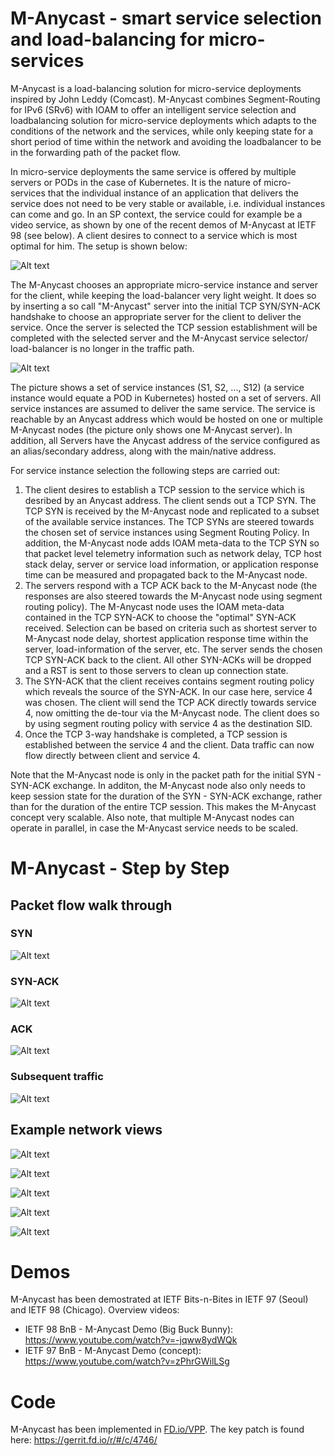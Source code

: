 # M-Anycast - smart service selection and load-balancing for micro-services

M-Anycast is a load-balancing solution for micro-service deployments inspired
by John Leddy (Comcast). M-Anycast combines Segment-Routing for IPv6 (SRv6)
with IOAM to offer an intelligent service selection and loadbalancing solution
for micro-service deployments which adapts to the conditions of the network and
the services, while only keeping state for a short period of time within the
network and avoiding the loadbalancer to be in the forwarding path of the
packet flow.

In micro-service deployments the same service is offered by multiple servers or
PODs in the case of Kubernetes. It is the nature of micro-services that the
individual instance of an application that delivers the service does not need
to be very stable or available, i.e. individual instances can come and go.
In an SP context, the service could for example be a video service, as shown by
one of the recent demos of M-Anycast at IETF 98 (see below). A client desires
to connect to a service which is most optimal for him. The setup is shown
below:

![Alt text](./use-case.png?raw=true "Micro-service load-balancing")


The M-Anycast chooses an appropriate micro-service instance and server for
the client, while keeping the load-balancer very light weight. It does so
by inserting a so call "M-Anycast" server into the initial TCP SYN/SYN-ACK
handshake to choose an appropriate server for the client to deliver the
service. Once the server is selected the TCP session establishment will
be completed with the selected server and the M-Anycast service selector/
load-balancer is no longer in the traffic path. 

![Alt text](./m-anycast-overview.png?raw=true "M-Anycast Overview")

The picture shows a set of service instances (S1, S2, ..., S12) (a service
instance would equate a POD in Kubernetes) hosted on a set of servers.
All service instances are assumed to deliver the same service. 
The service is reachable by an Anycast address which would be hosted on
one or multiple M-Anycast nodes (the picture only shows one M-Anycast
server). In addition, all Servers have the Anycast address of the service
configured as an alias/secondary address, along with the main/native
address.

For service instance selection the following steps are carried out:

1. The client desires to establish a TCP session to the service
   which is desribed by an Anycast address. The client sends out a
   TCP SYN. The TCP SYN is received by the M-Anycast node and
   replicated to a subset of the available service instances. 
   The TCP SYNs are steered towards the chosen set of service instances
   using Segment Routing Policy. In addition, the M-Anycast node 
   adds IOAM meta-data to the TCP SYN so that packet level telemetry
   information such as network delay, TCP host stack delay, server or
   service load information, or application
   response time can be measured and propagated back to the M-Anycast
   node.
2. The servers respond with a TCP ACK back to the M-Anycast node 
   (the responses are also steered towards the M-Anycast node 
   using segment routing policy). The M-Anycast node uses the IOAM
   meta-data contained in the TCP SYN-ACK to choose the "optimal"
   SYN-ACK received. Selection can be based on criteria such as
   shortest server to M-Anycast node delay, shortest application
   response time within the server, load-information of the server, etc.
   The server sends the chosen TCP SYN-ACK back to the client.
   All other SYN-ACKs will be dropped and a RST is sent to those
   servers to clean up connection state.
3. The SYN-ACK that the client receives contains segment routing policy
   which reveals the source of the SYN-ACK. In our case here, service 4
   was chosen. The client will send the TCP ACK directly towards service 4,
   now omitting the de-tour via the M-Anycast node. The client does so
   by using segment routing policy with service 4 as the destination SID.
4. Once the TCP 3-way handshake is completed, a TCP session is established
   between the service 4 and the client. Data traffic can now flow directly
   between client and service 4. 

Note that the M-Anycast node is only in the packet path for the initial
SYN - SYN-ACK exchange. In additon, the M-Anycast node also only needs to
keep session state for the duration of the SYN - SYN-ACK exchange, rather
than for the duration of the entire TCP session. This makes the M-Anycast
concept very scalable. Also note, that multiple M-Anycast nodes can
operate in parallel, in case the M-Anycast service needs to be scaled.

# M-Anycast - Step by Step 

## Packet flow walk through

### SYN
![Alt text](./SYN.png?raw=true "SYN")

### SYN-ACK
![Alt text](./SYN-ACK.png?raw=true "SYN-ACK")

### ACK
![Alt text](./ACK.png?raw=true "ACK")

### Subsequent traffic
![Alt text](./subsequent-traffic.png?raw=true "Subsequent traffic")

## Example network views 

![Alt text](./Demo-M-AnyCast-SYN.png?raw=true "M-Anycast node: SYN processing")

![Alt text](./Demo-M-AnyCast-SYN-ACK.png?raw=true "M-Anycast node: SYN-ACK processing")

![Alt text](./Demo-Server1-SYN.png?raw=true "Server: SYN processing")

![Alt text](./Demo-Server1-SYN-ACK.png?raw=true "Server: SYN-ACK processing")

![Alt text](./Demo-Client.png?raw=true "Client")

# Demos

M-Anycast has been demostrated at IETF Bits-n-Bites in IETF 97 (Seoul) and IETF
98 (Chicago). Overview videos:

 - IETF 98 BnB - M-Anycast Demo (Big Buck Bunny): https://www.youtube.com/watch?v=-jqww8ydWQk
 - IETF 97 BnB - M-Anycast Demo (concept): https://www.youtube.com/watch?v=zPhrGWilLSg

# Code

M-Anycast has been implemented in [FD.io/VPP]. The key patch is found here:
https://gerrit.fd.io/r/#/c/4746/


[FD.io/VPP]: https://wiki.fd.io/view/VPP
